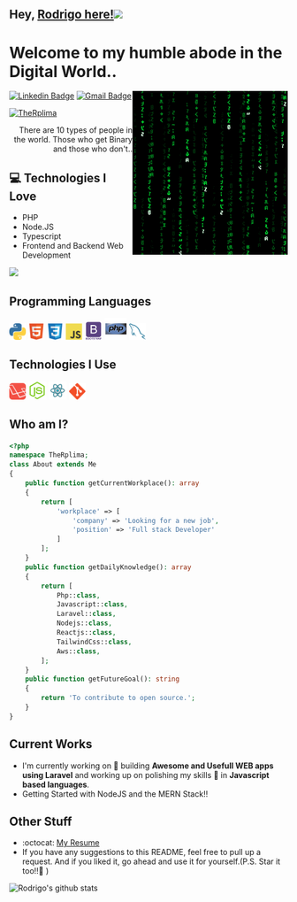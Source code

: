 ## Hey, [Rodrigo here!](https://www.linkedin.com/in/therplima/)<img src="https://media.giphy.com/media/hvRJCLFzcasrR4ia7z/giphy.gif" width="25px">

<h1>Welcome to my humble abode in the Digital World..</h1> 

<img src='https://github.com/TheRplima/TheRplima/blob/main/images/matrix.gif' alt='Awesome Matrix Code' align='right'/>

[![Linkedin Badge](https://img.shields.io/badge/-Rodrigo_Pereira_Lima-blue?style=flat-square&logo=Linkedin&logoColor=white&link=https://www.linkedin.com/in/therplima)](https://www.linkedin.com/in/therplima) [![Gmail Badge](https://img.shields.io/badge/-therplima@gmail.com-c14438?style=flat-square&logo=Gmail&logoColor=white&link=mailto:therplima@gmail.com)](mailto:therplima@gmail.com)
<p align="left"><a href="https://github.com/therplima"><img src="https://komarev.com/ghpvc/?username=TheRplima" alt="TheRplima" /></a></p>

<div style="text-align: right">There are 10 types of people in the world. Those who get Binary and those who don't.. </div>

## :computer: Technologies I Love
* PHP
* Node.JS
* Typescript
* Frontend and Backend Web Development

<img src="https://github-readme-stats.vercel.app/api/top-langs/?username=TheRplima&layout=compact">

## Programming Languages
<img src='https://github.com/TheRplima/TheRplima/blob/main/images/python2.png' height='30'/>  <img src='https://github.com/TheRplima/TheRplima/blob/main/images/html.svg' width='30'/> <img src='https://github.com/TheRplima/TheRplima/blob/main/images/css.svg' width='30'/> <img src='https://github.com/TheRplima/TheRplima/blob/main/images/js.svg' width='30'/> <img src='https://github.com/TheRplima/TheRplima/blob/main/images/bootstrap.svg' width='33'/> <img src='https://github.com/TheRplima/TheRplima/blob/main/images/php.svg' width='40'/> <img src='https://github.com/TheRplima/TheRplima/blob/main/images/sql.svg' width='30'/> 
 
 ## Technologies I Use
<img src='https://github.com/TheRplima/TheRplima/blob/main/images/laravel.svg' width='30'/> <img src='https://github.com/TheRplima/TheRplima/blob/main/images/nodejs.svg' width='33'/> <img src='https://github.com/TheRplima/TheRplima/blob/main/images/react.svg' width='33'/> <img src='https://github.com/TheRplima/TheRplima/blob/main/images/git.svg' width='30'/>
 
 ## Who am I?
```php
<?php
namespace TheRplima;
class About extends Me
{
    public function getCurrentWorkplace(): array
    {
        return [
            'workplace' => [
                'company' => 'Looking for a new job',
                'position' => 'Full stack Developer'         
            ]
        ];
    }
    public function getDailyKnowledge(): array
    {
        return [
            Php::class,
            Javascript::class,
            Laravel::class,
            Nodejs::class,
            Reactjs::class,
            TailwindCss::class,
            Aws::class,
        ];
    }
    public function getFutureGoal(): string
    {
        return 'To contribute to open source.';
    }
}
```
 
## Current Works
 * I'm currently working on 🔭 building **Awesome and Usefull WEB apps using Laravel** and working up on polishing my skills 🌱 in **Javascript based languages**.
 * Getting Started with NodeJS and the MERN Stack!!
 
## Other Stuff
  - :octocat: [My Resume](https://docs.google.com/document/d/e/2PACX-1vS39-u1Rv3JiXoIi26_Hsk6cQtmJ4YQG6p9T1ZIhxOR2UWKavrft32oe0Ontk2UsMKrPTR9CFsK9Lcb/pub)
  - If you have any suggestions to this README, feel free to pull up a request. And if you liked it, go ahead and use it for yourself.(P.S. Star it too!!:grimacing: )

![Rodrigo's github stats](https://github-readme-stats.vercel.app/api?username=TheRplima&show_icons=true&hide=[%22issues%22])
 
 